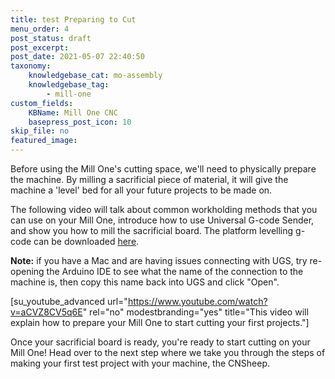 ```yaml
---
title: test Preparing to Cut
menu_order: 4
post_status: draft
post_excerpt: 
post_date: 2021-05-07 22:40:50
taxonomy:
    knowledgebase_cat: mo-assembly
    knowledgebase_tag:
        - mill-one
custom_fields:
    KBName: Mill One CNC
    basepress_post_icon: 10
skip_file: no
featured_image: 
---
```


Before using the Mill One's cutting space, we'll need to physically prepare the machine. By milling a sacrificial piece of material, it will give the machine a 'level' bed for all your future projects to be made on.

The following video will talk about common workholding methods that you can use on your Mill One, introduce how to use Universal G-code Sender, and show you how to mill the sacrificial board. The platform levelling g-code can be downloaded <a href="https://resources.sienci.com/wp-content/uploads/2021/05/platform-levelling.zip" rel="noopener">here</a>.

<strong>Note:</strong> if you have a Mac and are having issues connecting with UGS, try re-opening the Arduino IDE to see what the name of the connection to the machine is, then copy this name back into UGS and click "Open".

[su_youtube_advanced url="https://www.youtube.com/watch?v=aCVZ8CV5q6E" rel="no" modestbranding="yes" title="This video will explain how to prepare your Mill One to start cutting your first projects."]

Once your sacrificial board is ready, you're ready to start cutting on your Mill One! Head over to the next step where we take you through the steps of making your first test project with your machine, the CNSheep.
